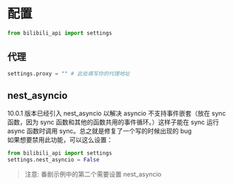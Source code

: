 # 配置

```python
from bilibili_api import settings
```

## 代理

```python
settings.proxy = "" # 此处填写你的代理地址
```

## nest_asyncio

10.0.1 版本已经引入 nest_asyncio 以解决 asyncio 不支持事件嵌套（放在 sync 函数，因为 sync 函数和其他的函数共用的事件循环。）这样子能在 sync 运行 async 函数时调用 sync。总之就是修复了一个写的时候出现的 bug<br>
如果想要禁用此功能，可以这么设置：

``` python
from bilibili_api import settings
settings.nest_asyncio = False
```

> 注意: 番剧示例中的第二个需要设置 nest_asyncio
